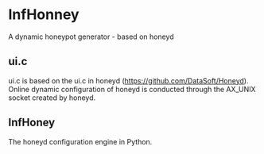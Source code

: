 # InfHonney
A dynamic honeypot generator - based on honeyd

## ui.c
ui.c is based on the ui.c in honeyd (https://github.com/DataSoft/Honeyd).
Online dynamic configuration of honeyd is conducted through the AX_UNIX socket created by honeyd.

## InfHoney
The honeyd configuration engine in Python.
